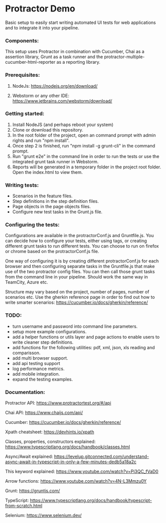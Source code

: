 # Protractor Demo
Basic setup to easily start writing automated UI tests for web applications and to integrate it into your pipeline.

### Components:

This setup uses Protractor in combination with Cucumber, Chai as a assertion library, Grunt as a task runner and the protractor-multiple-cucumber-html-reporter as a reporting library.

### Prerequisites: 

1. NodeJs: https://nodejs.org/en/download/

2. Webstorm or any other IDE: https://www.jetbrains.com/webstorm/download/

### Getting started:

1. Install NodeJS (and perhaps reboot your system)
2. Clone or download this repository. 
3. In the root folder of the project, open an command prompt with admin rights and run "npm install". 
4. Once step 2 is finished, run "npm install -g grunt-cli" in the command prompt. 
5. Run "grunt e2e" in the command line in order to run the tests or use the integrated grunt task runner in Webstorm. 
6. Reports will be generated in a temporary folder in the project root folder. Open the index.html to view them.

### Writing tests:

- Scenarios in the feature files. 
- Step definitions in the step definition files. 
- Page objects in the page objects files. 
- Configure new test tasks in the Grunt.js file.

### Configuring the tests:

Configurations are available in the protractorConf.js and Gruntfile.js. You can decide how to configure your tests, either using tags, or creating different grunt tasks to run different tests. You can choose to run on firefox or chrome based on the protractorConf.js file.

One way of configuring it is by creating different protractorConf.js for each browser and then configuring separate tasks in the Gruntfile.js that make use of the two protractor config files. You can then call those grunt tasks from the command line in your pipeline. Should work the same way in TeamCity, Azure etc.

Structure may vary based on the project, number of pages, number of scenarios etc. Use the gherkin reference page in order to find out how to write smarter scenarios: https://cucumber.io/docs/gherkin/reference/

### TODO:
- turn username and password into command line parameters.
- setup more example configurations.
- add a helper functions or utils layer and page actions to enable users to write cleaner step definitions.
- add functions for the following utilities: pdf, xml, json, xls reading and comparisson.
- add multi browser support.
- add api testing support
- log performance metrics.
- add mobile integration.
- expand the testing examples.

### Documentation:

Protractor API: https://www.protractortest.org/#/api

Chai API: https://www.chaijs.com/api/

Cucumber: https://cucumber.io/docs/gherkin/reference/

Xpath cheatsheet: https://devhints.io/xpath

Classes, properties, constructors explained: https://www.typescriptlang.org/docs/handbook/classes.html

Async/Await explained: https://levelup.gitconnected.com/understand-async-await-in-typescript-in-only-a-few-minutes-dedb5a18a2c

This keyword explained: https://www.youtube.com/watch?v=Pi3QC_fVaD0

Arrow functions: https://www.youtube.com/watch?v=4N-L3Mmzu0Y

Grunt: https://gruntjs.com/

TypeScript: https://www.typescriptlang.org/docs/handbook/typescript-from-scratch.html

Selenium: https://www.selenium.dev/
